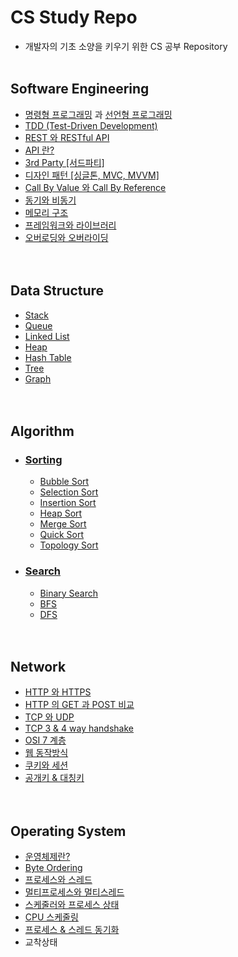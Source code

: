 # CS Study Repo
- 개발자의 기초 소양을 키우기 위한 CS 공부 Repository
<br><br>

## Software Engineering
- [명령형 프로그래밍](https://github.com/sangwoo24/CS-Study/blob/main/Software%20Engineering/프로그래밍%20패러다임/명령형%20프로그래밍.md) 과 [선언형 프로그래밍](https://github.com/sangwoo24/CS-Study/blob/main/Software%20Engineering/프로그래밍%20패러다임/선언형%20프로그래밍.md)
- [TDD (Test-Driven Development)](https://github.com/sangwoo24/CS-Study/blob/main/Software%20Engineering/TDD.md)
- [REST 와 RESTful API](https://github.com/sangwoo24/CS-Study/blob/main/Software%20Engineering/RestAPI.md)
- [API 란?](https://github.com/sangwoo24/CS-Study/blob/main/Software%20Engineering/API.md)
- [3rd Party [서드파티]](https://github.com/sangwoo24/CS-Study/blob/main/Software%20Engineering/3rd%20Party.md)
- [디자인 패턴 [싱글톤, MVC, MVVM]](https://github.com/sangwoo24/CS-Study/blob/main/Software%20Engineering/Design%20Pattern.md)
- [Call By Value 와 Call By Reference](https://github.com/sangwoo24/CS-Study/blob/main/Software%20Engineering/Call%20by%20value%20%26%20call%20by%20reference.md)
- [동기와 비동기](https://github.com/sangwoo24/CS-Study/blob/main/Software%20Engineering/동기와%20비동기.md)
- [메모리 구조](https://github.com/sangwoo24/CS-Study/blob/main/Software%20Engineering/메모리%20구조.md)
- [프레임워크와 라이브러리](https://github.com/sangwoo24/CS-Study/edit/main/Software%20Engineering/프레임워크와%20라이브러리.md)
- [오버로딩와 오버라이딩](https://github.com/sangwoo24/CS-Study/blob/main/Software%20Engineering/오버로딩과%20오버라이딩.md)
<br><br><br>

## Data Structure
- [Stack](https://github.com/sangwoo24/CS-Study/blob/main/Data%20Structure/1.%20Stack/Stack.md)
- [Queue](https://github.com/sangwoo24/CS-Study/blob/main/Data%20Structure/2.%20Queue/Queue.md)
- [Linked List](https://github.com/sangwoo24/CS-Study/blob/main/Data%20Structure/3.%20Linked%20List/Linked%20List.md)
- [Heap](https://github.com/sangwoo24/CS-Study/blob/main/Data%20Structure/4.%20Heap/Heap.md)
- [Hash Table](https://github.com/sangwoo24/CS-Study/blob/main/Data%20Structure/5.%20Hash%20Table/Hash%20Table.md)
- [Tree](https://github.com/sangwoo24/CS-Study/blob/main/Data%20Structure/6.%20Tree/Tree.md)
- [Graph](https://github.com/sangwoo24/CS-Study/tree/main/Data%20Structure/7.%20Graph)
<br><br><br>

## Algorithm
- ### [Sorting](https://github.com/sangwoo24/CS-Study/blob/main/Sorting/Sorting.md)
   - [Bubble Sort](https://github.com/sangwoo24/CS-Study/blob/main/Sorting/Bubble%20sort.py)
   - [Selection Sort](https://github.com/sangwoo24/CS-Study/blob/main/Sorting/Selection%20sort.py)
   - [Insertion Sort](https://github.com/sangwoo24/CS-Study/blob/main/Sorting/Insertion%20sort.py)
   - [Heap Sort](https://github.com/sangwoo24/CS-Study/blob/main/Sorting/Heap%20sort.py)
   - [Merge Sort](https://github.com/sangwoo24/CS-Study/blob/main/Sorting/Merge%20sort.py)
   - [Quick Sort](https://github.com/sangwoo24/CS-Study/blob/main/Sorting/Quick%20sort.py)
   - [Topology Sort](https://github.com/sangwoo24/CS-Study/blob/main/Sorting/Topology%20sort.py)

- ### [Search](https://github.com/sangwoo24/CS-Study/blob/main/Search/Search.md)
  - [Binary Search](https://github.com/sangwoo24/CS-Study/blob/main/Search/Binary%20Search.py)
  - [BFS](https://github.com/sangwoo24/CS-Study/blob/main/Search/BFS.py)
  - [DFS](https://github.com/sangwoo24/CS-Study/blob/main/Search/DFS.py)
<br><br><br>

## Network
  - [HTTP 와 HTTPS](https://github.com/sangwoo24/CS-Study/blob/main/Network/HTTP%20와%20HTTPS.md)
  - [HTTP 의 GET 과 POST 비교](https://github.com/sangwoo24/CS-Study/blob/main/Network/HTTP%20GET%20과%20POST%20비교.md)
  - [TCP 와 UDP](https://github.com/sangwoo24/CS-Study/blob/main/Network/TCP%20와%20UDP.md)
  - [TCP 3 & 4 way handshake](https://github.com/sangwoo24/CS-Study/blob/main/Network/3-way%20handshake.md)
  - [OSI 7 계층](https://github.com/sangwoo24/CS-Study/blob/main/Network/OSI%207%20계층.md)
  - [웹 동작방식](https://github.com/sangwoo24/CS-Study/blob/main/Network/웹%20동작방식.md)
  - [쿠키와 세션](https://github.com/sangwoo24/CS-Study/blob/main/Network/Cookie%20와%20Session.md)
  - [공개키 & 대칭키](https://github.com/sangwoo24/CS-Study/blob/main/Network/공개키%20%26%20대칭키.md)
<br><br><br>

## Operating System
- [운영체제란?](https://github.com/sangwoo24/CS-Study/blob/main/Operating%20System/운영체제란.md)
- [Byte Ordering](https://github.com/sangwoo24/CS-Study/blob/main/Operating%20System/Byte%20Ordering.md)
- [프로세스와 스레드](https://github.com/sangwoo24/CS-Study/blob/main/Operating%20System/프로세스와%20스레드.md)
- [멀티프로세스와 멀티스레드](https://github.com/sangwoo24/CS-Study/blob/main/Operating%20System/멀티프로세스와%20멀티스레드.md)
- [스케줄러와 프로세스 상태](https://github.com/sangwoo24/CS-Study/blob/main/Operating%20System/스케줄러와%20프로세스%20상태.md)
- [CPU 스케줄링](https://github.com/sangwoo24/CS-Study/blob/main/Operating%20System/CPU%20스케줄링.md)
- [프로세스 & 스레드 동기화](https://github.com/sangwoo24/CS-Study/blob/main/Operating%20System/프로세스%20%26%20스레드%20동기화.md)
- 교착상태